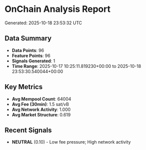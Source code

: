 # OnChain Analysis Report
Generated: 2025-10-18 23:53:32 UTC

## Data Summary
- **Data Points**: 96
- **Feature Points**: 96
- **Signals Generated**: 1
- **Time Range**: 2025-10-17 10:25:11.819230+00:00 to 2025-10-18 23:53:30.540044+00:00

## Key Metrics
- **Avg Mempool Count**: 64004
- **Avg Fee (30min)**: 1.5 sat/vB
- **Avg Network Activity**: 1.000
- **Avg Market Structure**: 0.619

## Recent Signals
- **NEUTRAL** (0.10) - Low fee pressure; High network activity
